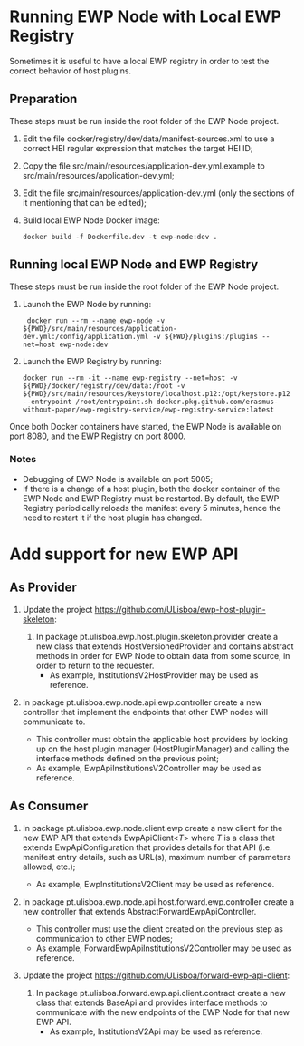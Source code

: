# Running EWP Node with Local EWP Registry

Sometimes it is useful to have a local EWP registry in order to test the correct behavior 
of host plugins.

## Preparation

These steps must be run inside the root folder of the EWP Node project.

1. Edit the file docker/registry/dev/data/manifest-sources.xml to use a correct HEI regular expression that 
matches the target HEI ID;

2. Copy the file src/main/resources/application-dev.yml.example to src/main/resources/application-dev.yml;

3. Edit the file src/main/resources/application-dev.yml (only the sections of it mentioning that can be edited);
   
4. Build local EWP Node Docker image:
    ```
    docker build -f Dockerfile.dev -t ewp-node:dev . 
    ```

## Running local EWP Node and EWP Registry

These steps must be run inside the root folder of the EWP Node project.

1. Launch the EWP Node by running:
    ```
     docker run --rm --name ewp-node -v ${PWD}/src/main/resources/application-dev.yml:/config/application.yml -v ${PWD}/plugins:/plugins --net=host ewp-node:dev 
    ```

2. Launch the EWP Registry by running:
    ```
    docker run --rm -it --name ewp-registry --net=host -v ${PWD}/docker/registry/dev/data:/root -v ${PWD}/src/main/resources/keystore/localhost.p12:/opt/keystore.p12 --entrypoint /root/entrypoint.sh docker.pkg.github.com/erasmus-without-paper/ewp-registry-service/ewp-registry-service:latest
    ```

Once both Docker containers have started, the EWP Node is available on port 8080, and the EWP Registry on port 8000.

### Notes

- Debugging of EWP Node is available on port 5005;
- If there is a change of a host plugin, both the docker container of the EWP Node and EWP Registry must be restarted.
By default, the EWP Registry periodically reloads the manifest every 5 minutes, hence the need to restart it if the host plugin has changed.

# Add support for new EWP API

## As Provider

1. Update the project https://github.com/ULisboa/ewp-host-plugin-skeleton:
    1. In package pt.ulisboa.ewp.host.plugin.skeleton.provider create a new class that extends
       HostVersionedProvider and contains abstract methods in order for EWP Node to obtain data from
       some source, in order to return to the requester.
        - As example, InstitutionsV2HostProvider may be used as reference.

2. In package pt.ulisboa.ewp.node.api.ewp.controller create a new controller that implement the
   endpoints that other EWP nodes will communicate to.
    - This controller must obtain the applicable host providers by looking up on the host plugin
      manager (HostPluginManager)
      and calling the interface methods defined on the previous point;
    - As example, EwpApiInstitutionsV2Controller may be used as reference.

## As Consumer

1. In package pt.ulisboa.ewp.node.client.ewp create a new client for the new EWP API that extends
   EwpApiClient<*T*> where *T* is a class that extends EwpApiConfiguration that provides details for
   that API (i.e. manifest entry details, such as URL(s), maximum number of parameters allowed,
   etc.);
    - As example, EwpInstitutionsV2Client may be used as reference.

2. In package pt.ulisboa.ewp.node.api.host.forward.ewp.controller create a new controller that
   extends AbstractForwardEwpApiController.
    - This controller must use the client created on the previous step as communication to other EWP
      nodes;
    - As example, ForwardEwpApiInstitutionsV2Controller may be used as reference.

3. Update the project https://github.com/ULisboa/forward-ewp-api-client:
    1. In package pt.ulisboa.forward.ewp.api.client.contract create a new class that extends BaseApi
       and provides interface methods to communicate with the new endpoints of the EWP Node for that
       new EWP API.
        - As example, InstitutionsV2Api may be used as reference.
    